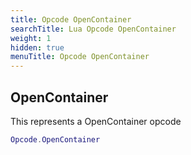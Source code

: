 ```yaml
---
title: Opcode OpenContainer
searchTitle: Lua Opcode OpenContainer
weight: 1
hidden: true
menuTitle: Opcode OpenContainer
---
```

## OpenContainer

This represents a OpenContainer opcode
```lua
Opcode.OpenContainer
```